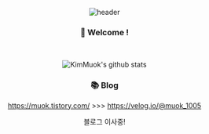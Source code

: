 <div align="center"> 
 
![header](https://capsule-render.vercel.app/api?type=waving&color=auto&height=150&section=header&text=KimMuok&fontSize=60&animation=fadeIn&fontAlignY=38&descAlignY=51&descAlign=62)

###  :wave: Welcome !
 <br/> 

![KimMuok's github stats](https://github-readme-stats.vercel.app/api?username=Muokok&show_icons=true&theme=radical)

### 📚 Blog
https://muok.tistory.com/ >>> https://velog.io/@muok_1005

블로그 이사중!

</div>
